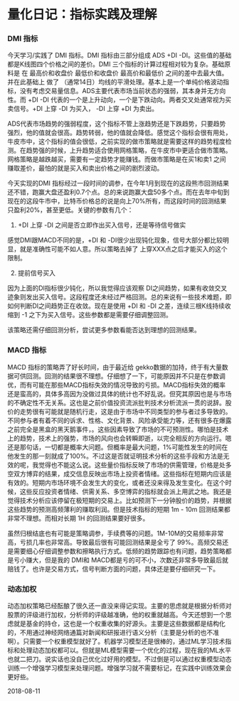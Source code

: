 # 量化日记：指标实践及理解

### DMI 指标

今天学习/实践了 DMI 指标。DMI 指标由三部分组成 ADS +DI -DI。这些值的基础都是K线图四个价格之间的差价。DMI 三个指标的计算过程相对较为复杂。基础原料是 在 最高价和收盘价 最低价和收盘价 最高价和最低价 之间的差中去最大值。并在此基础上 做了 （通常14日）均线的平滑处理。基本上是一个单纯价格波动指标，没有考虑交易量信息。ADS主要代表市场当前状态的强弱，其本身并无方向性。而 +DI -DI 代表的一个是上升动向，一个是下跌动向。两者交叉处通常视为买卖信号。+DI 上穿 -DI 为买入， -DI 上穿 +DI 为卖出。

ADS代表市场趋势的强弱程度，这个指标不管上涨趋势还是下跌趋势，只要趋势强烈，他的值就会很高。趋势转弱，他的值就会降低。感觉这个指标会很有用处，牛皮市中，这个指标的值会很低，之前实现的做市策略就是需要这样的趋势程度检测。在趋势强的时候，上升趋势适合使用网格策略，在牛皮市中更适合做市策略。网格策略是越跌越买，需要有一定趋势才能赚钱。而做市策略是在买1和卖1 之间赚取差价，最怕的就是买入和卖出价格之间的剧烈波动。

今天实现的DMI 指标经过一段时间的调参，在今年1月到现在的这段熊市回测结果还不错，跑赢大盘还盈利0.7个点。总的来说跑赢大盘50多个点。而在去年中旬到现在的这段牛市中，比特币价格总的说是向上70%所有，而这段时间的回测结果只盈利20%，甚至更低。关键的参数有几个：

1. +DI 上穿 -DI 之间是否立即作出买入信号，还是等待信号做实

感觉DMI跟MACD不同的是，+DI 和 -DI很少出现钝化现象，信号大部分都比较明显，就是准确性可能不如人意。所以策略去掉了 上穿XXX点之后才能买入的这个限制。

2. 提前信号买入

因为上面的DI指标很少钝化，所以我觉得应该观察 DI之间趋势，如果有收敛交叉迹象则发出买入信号。这段程度还未经过严格回测。总的来说有一些技术难题，即如何判断DI之间趋势正在收敛。现在是使用 +DI 和 -DI 之差，连续三根K线持续收缩到 -1 之下为买入信号。这些参数都是需要仔细调整回测。

该策略还需仔细回测分析，尝试更多参数看能否达到理想的回测结果。

### MACD 指标

MACD 指标的策略弄了好长时间，由于最近给 gekko数据的加持，终于有大量数据可供回测。回测的结果很不理想。仔细想了一下，可能原因并不只是在参数调优，而有可能在那些MACD指标失效的情况导致的亏损。MACD指标失效的概率还是蛮高的，具体多高因为没做过具体的统计也不好乱说。但究其原因也是与市场的不确定性不无关系。这也是之前价值投资流派批判技术分析流派一贯的说辞。股价的走势很有可能就是随机行走，这是由于市场中不同类型的参与者过多导致的。不同参与者有着不同的诉求、性格、文化背景、风险承受能力等，还有很多在爆露之前完全是黑盒的黑天鹅事件，。这些因素导致了市场的不可预测性。哪怕是技术上的趋势，技术上的强势，市场的风向也会转瞬即逝，以完全相反的方向运行。嗯 还是那句话，一切都是概率大问题。但概率是最大问题，1%可能性发生的时间在他发生的那一刻就成了100%。不过这是否就证明技术分析的这些手段和方法是无效的呢，我觉得也不能这么说。这些量价指标反映了市场的供需管理，价格是处多空双方博弈的结果，成交信息反映出市场上投资者情绪。这些指标在短期内应该是有效的。短期内市场环境不会发生大的变化，或者还没来得及发生变化。在这个时候，这些反应投资者情绪、供需关系、多空博弈的指标就会派上用武之地。我还是觉得技术分析应该停留在极短期的交易上。比如预测下一分钟股价的趋势，并根据这些趋势的预测高频薄利的赚取利润。但是技术指标的短期 1m - 10m 回测结果都非常不理想。而相对长期 1H 的回测结果要好很多。

虽然归根结底也有可能是策略调参，手续费等的问题。1M-10M的交易频率非常高，亏损几率也非常高。导致最后很有可能回测结果是全亏了 99%。高频交易还是需要细心仔细调整参数和擦略执行方式。低频的趋势跟踪也有问题，趋势策略都是亏小赚大，但是我的 DMI和 MACD都是亏的可不小，次数还非常多导致最后就赔钱了。也许是交易方式，信号判断方面的问题，具体还是要仔细研究一下。

### 动态加权

动态加权策略已经酝酿了很久还一直没来得记实现。主要的思虑就是根据分析师对股票的评级进行加权，分析师的评级越准确，他的权重就越高。今天还想到一个思虑就是基金的持仓，这也是一个权重收集的好源头。主要是这些数据都是结构化的，不用通过神经网络通篇对新闻和研报进行语义分析（主要是分析的也不准啊）。只需要一个权重模型就好了。机器学习模型还是很棒的，通过ML学习技术指标和处理动态加权都可以。但就是ML模型需要一个优化的过程，现在我的ML水平也就二把刀。说实话也没自己优化过好用的模型。不过倒是可以通过权重模型动态训练一个增强学习模型来处理问题。增强学习就不需要标记，在实践中训练效果会更好些。

2018-08-11
